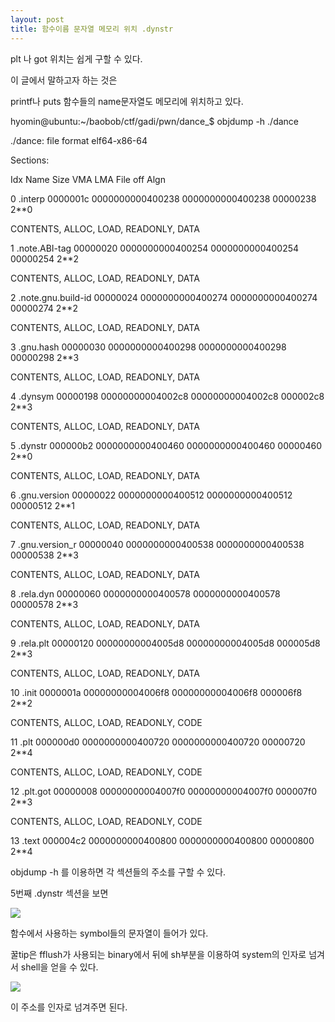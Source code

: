 ```yaml
---
layout: post
title: 함수이름 문자열 메모리 위치 .dynstr
---
```







plt 나 got 위치는 쉽게 구할 수 있다.














  

이 글에서 말하고자 하는 것은

  

printf나 puts 함수들의 name문자열도 메모리에 위치하고 있다.

  

  

hyomin@ubuntu:~/baobob/ctf/gadi/pwn/dance_$ objdump -h ./dance

  

./dance: file format elf64-x86-64

  

Sections:

Idx Name Size VMA LMA File off Algn

0 .interp 0000001c 0000000000400238 0000000000400238 00000238 2**0

CONTENTS, ALLOC, LOAD, READONLY, DATA

1 .note.ABI-tag 00000020 0000000000400254 0000000000400254 00000254 2**2

CONTENTS, ALLOC, LOAD, READONLY, DATA

2 .note.gnu.build-id 00000024 0000000000400274 0000000000400274 00000274 2**2

CONTENTS, ALLOC, LOAD, READONLY, DATA

3 .gnu.hash 00000030 0000000000400298 0000000000400298 00000298 2**3

CONTENTS, ALLOC, LOAD, READONLY, DATA

4 .dynsym 00000198 00000000004002c8 00000000004002c8 000002c8 2**3

CONTENTS, ALLOC, LOAD, READONLY, DATA

5 .dynstr 000000b2 0000000000400460 0000000000400460 00000460 2**0

CONTENTS, ALLOC, LOAD, READONLY, DATA

6 .gnu.version 00000022 0000000000400512 0000000000400512 00000512 2**1

CONTENTS, ALLOC, LOAD, READONLY, DATA

7 .gnu.version_r 00000040 0000000000400538 0000000000400538 00000538 2**3

CONTENTS, ALLOC, LOAD, READONLY, DATA

8 .rela.dyn 00000060 0000000000400578 0000000000400578 00000578 2**3

CONTENTS, ALLOC, LOAD, READONLY, DATA

9 .rela.plt 00000120 00000000004005d8 00000000004005d8 000005d8 2**3

CONTENTS, ALLOC, LOAD, READONLY, DATA

10 .init 0000001a 00000000004006f8 00000000004006f8 000006f8 2**2

CONTENTS, ALLOC, LOAD, READONLY, CODE

11 .plt 000000d0 0000000000400720 0000000000400720 00000720 2**4

CONTENTS, ALLOC, LOAD, READONLY, CODE

12 .plt.got 00000008 00000000004007f0 00000000004007f0 000007f0 2**3

CONTENTS, ALLOC, LOAD, READONLY, CODE

13 .text 000004c2 0000000000400800 0000000000400800 00000800 2**4

  

  

objdump -h 를 이용하면 각 섹션들의 주소를 구할 수 있다.

  

5번째 .dynstr 섹션을 보면

  

![](https://lh6.googleusercontent.com/W8w58cEs7r4DXBOJ8kEUL4OAEf7OUPTd1rZ59sQqs1qI0Tcy7rS2WQ7kiy5fu6tEDQpaEkCb6Nj6e91dD5ZaLLwp45ej5-wjOdHXxhaL-L5YBb9sMudwEyOVWCW4cOqlr3ipf7Ce)

  

함수에서 사용하는 symbol들의 문자열이 들어가 있다.

  

꿀tip은 fflush가 사용되는 binary에서 뒤에 sh부분을 이용하여 system의 인자로 넘겨서 shell을 얻을 수 있다.

  

![](https://lh6.googleusercontent.com/TbKN_Ao8E2CpMRM9wLJwIDa1kmcZULfF0GLQ5qShantjrP5pXV9BqL4SGL9qYh97VEyIHuKT565lXARd34y9-upLRzpj440vUp2H7YsBKrlHBA7EqBzfR8wtGBBFHmXWlNFqm2WB)

  

이 주소를 인자로 넘겨주면 된다.
